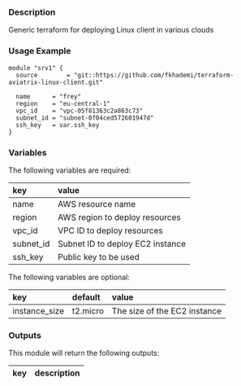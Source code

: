 ### Description
Generic terraform for deploying Linux client in various clouds

### Usage Example
```
module "srv1" {
  source        = "git::https://github.com/fkhademi/terraform-aviatrix-linux-client.git"

  name		= "frey"
  region	= "eu-central-1"
  vpc_id	= "vpc-05f81363c2a863c73"
  subnet_id	= "subnet-0f04ced572601947d"
  ssh_key	= var.ssh_key
}
```

### Variables
The following variables are required:

key | value
:--- | :---
name | AWS resource name
region | AWS region to deploy resources
vpc_id | VPC ID to deploy resources
subnet_id | Subnet ID to deploy EC2 instance
ssh_key | Public key to be used

The following variables are optional:

key | default | value 
:---|:---|:---
instance_size | t2.micro | The size of the EC2 instance

### Outputs
This module will return the following outputs:

key | description
:---|:---
